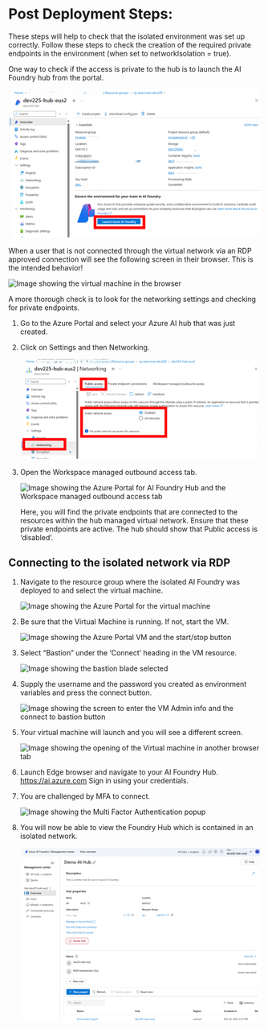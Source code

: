 # Post Deployment Steps:
These steps will help to check that the isolated environment was set up correctly.
Follow these steps to check the creation of the required private endpoints in the environment (when set to networkIsolation = true).

One way to check if the access is private to the hub is to launch the AI Foundry hub from the portal. 

![Image showing if network isolation is checked](../img/provisioning/checkNetworkIsolation3.png)

When a user that is not connected through the virtual network via an RDP approved connection will see the following screen in their browser. This is the intended behavior! 

![Image showing the virtual machine in the browser](../img/provisioning/checkNetworkIsolation4.png)

A more thorough check is to look for the networking settings and checking for private endpoints.
1. Go to the Azure Portal and select your Azure AI hub that was just created.

2.	Click on Settings and then Networking.

    ![Image showing the Azure Portal for AI Foundry Hub and the settings blade](../img/provisioning/checkNetworkIsolation1.png)

3.	Open the Workspace managed outbound access tab.

    ![Image showing the Azure Portal for AI Foundry Hub and the Workspace managed outbound access tab](../img/provisioning/checkNetworkIsolation2.png)

    Here, you will find the private endpoints that are connected to the resources within the hub managed virtual network. Ensure that these private endpoints are active.
    The hub should show that Public access is ‘disabled’.

## Connecting to the isolated network via RDP
1.	Navigate to the resource group where the isolated AI Foundry was deployed to and select the virtual machine.

    ![Image showing the Azure Portal for the virtual machine](../img/provisioning/checkNetworkIsolation5.png)

2.	Be sure that the Virtual Machine is running. If not, start the VM.

    ![Image showing the Azure Portal VM and the start/stop button](../img/provisioning/checkNetworkIsolation6.png)

3.	Select “Bastion” under the ‘Connect’ heading in the VM resource.

    ![Image showing the bastion blade selected](../img/provisioning/checkNetworkIsolation7.png)

4.	Supply the username and the password you created as environment variables and press the connect button.

    ![Image showing the screen to enter the VM Admin info and the connect to bastion button](../img/provisioning/checkNetworkIsolation8.png)

5.	Your virtual machine will launch and you will see a different screen.

    ![Image showing the opening of the Virtual machine in another browser tab](../img/provisioning/checkNetworkIsolation9.png)

6.	Launch Edge browser and navigate to your AI Foundry Hub. https://ai.azure.com Sign in using your credentials.


7.	You are challenged by MFA to connect.

    ![Image showing the Multi Factor Authentication popup](../img/provisioning/checkNetworkIsolation10.png)

8.	You will now be able to view the Foundry Hub which is contained in an isolated network.

    ![Image showing the Azure Foundry AI Hub with a private bubble icon](../img/provisioning/checkNetworkIsolation11.png)
